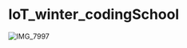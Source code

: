 # IoT_winter_codingSchool

![IMG_7997](https://user-images.githubusercontent.com/76239832/212633686-37197bb9-ab44-42a3-8305-9d6568d635a2.jpg)
